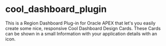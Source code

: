 # cool_dashboard_plugin
This is a Region Dashboard Plug-in for Oracle APEX that let's you easily create some nice, responsive Cool Dashboard Design Cards. These Cards can be shown in a small Information with your application details with an icon.
